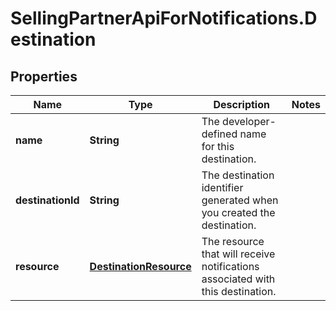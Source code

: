 # SellingPartnerApiForNotifications.Destination

## Properties
Name | Type | Description | Notes
------------ | ------------- | ------------- | -------------
**name** | **String** | The developer-defined name for this destination. | 
**destinationId** | **String** | The destination identifier generated when you created the destination. | 
**resource** | [**DestinationResource**](DestinationResource.md) | The resource that will receive notifications associated with this destination. | 


